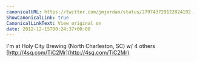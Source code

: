 ```yaml
---
canonicalURL: https://twitter.com/jmjordan/status/279743729122824192
ShowCanonicalLink: true
CanonicalLinkText: View original on
date: 2012-12-15T00:24:37+00:00
---
```

I'm at Holy City Brewing (North Charleston, SC) w/ 4 others [http://4sq.com/TiC2Mr](http://4sq.com/TiC2Mr)